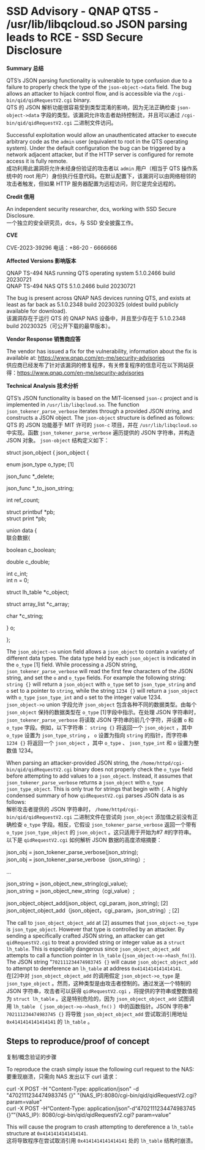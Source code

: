 

# SSD Advisory - QNAP QTS5 - /usr/lib/libqcloud.so JSON parsing leads to RCE - SSD Secure Disclosure

**Summary 总结**

QTS’s JSON parsing functionality is vulnerable to type confusion due to a failure to properly check the type of the `json-object->data` field. The bug allows an attacker to hijack control flow, and is accessible via the `/cgi-bin/qid/qidRequestV2.cgi` binary.  
QTS 的 JSON 解析功能很容易受到类型混淆的影响，因为无法正确检查 `json-object->data` 字段的类型。该漏洞允许攻击者劫持控制流，并且可以通过 `/cgi-bin/qid/qidRequestV2.cgi` 二进制文件访问。

Successful exploitation would allow an unauthenticated attacker to execute arbitrary code as the `admin` user (equivalent to root in the QTS operating system). Under the default configuration the bug can be triggered by a network adjacent attacker, but if the HTTP server is configured for remote access it is fully remote.  
成功利用此漏洞将允许未经身份验证的攻击者以 `admin` 用户（相当于 QTS 操作系统中的 root 用户）身份执行任意代码。在默认配置下，该漏洞可以由网络相邻的攻击者触发，但如果 HTTP 服务器配置为远程访问，则它是完全远程的。

**Credit 信用**

An independent security researcher, dcs, working with SSD Secure Disclosure.  
一个独立的安全研究员，dcs，与 SSD 安全披露工作。

**CVE**

CVE-2023-39296 电话：+86-20 - 6666666

**Affected Versions 影响版本**

QNAP TS-494 NAS running QTS operating system 5.1.0.2466 build 20230721  
QNAP TS-494 NAS QTS 5.1.0.2466 build 20230721

The bug is present across QNAP NAS devices running QTS, and exists at least as far back as 5.1.0.2348 build 20230325 (oldest build publicly available for download).  
该漏洞存在于运行 QTS 的 QNAP NAS 设备中，并且至少存在于 5.1.0.2348 build 20230325（可公开下载的最早版本）。

**Vendor Response 销售商应答**

The vendor has issued a fix for the vulnerability, information about the fix is available at: https://www.qnap.com/en-me/security-advisories  
供应商已经发布了针对该漏洞的修复程序，有关修复程序的信息可在以下网站获得：https://www.qnap.com/en-me/security-advisories

**Technical Analysis 技术分析**

QTS’s JSON functionality is based on the MIT-licensed `json-c` project and is implemented in `/usr/lib/libqcloud.so`. The function `json_tokener_parse_verbose` iterates through a provided JSON string, and constructs a JSON object. The `json-object` structure is defined as follows:  
QTS 的 JSON 功能基于 MIT 许可的 `json-c` 项目，并在 `/usr/lib/libqcloud.so` 中实现。函数 `json_tokener_parse_verbose` 遍历提供的 JSON 字符串，并构造 JSON 对象。 `json-object` 结构定义如下：

struct json\_object { json\_object {

enum json\_type o\_type; \[1\]

json\_func \*\_delete;

json\_func \*\_to\_json\_string;

int ref\_count;

struct printbuf \*pb;  
struct print \*pb;

union data {  
联合数据{

boolean c\_boolean;

double c\_double;

int c\_int;  
int n = 0;

struct lh\_table \*c\_object;

struct array\_list \*c\_array;

char \*c\_string;

} o;

};

The `json_object->o` union field allows a `json_object` to contain a variety of different data types. The data type held by each `json_object` is indicated in the `o_type` \[1\] field. While processing a JSON string, `json_tokener_parse_verbose` will read the first few characters of the JSON string, and set the `o` and `o_type` fields. For example the following string: `string {}` will return a `json_object` with `o_type` set to `json_type_string` and `o` set to a pointer to `string`, while the string `1234 {}` will return a `json_object` with `o_type` `json_type_int` and `o` set to the integer value 1234.  
`json_object->o` union 字段允许 `json_object` 包含各种不同的数据类型。由每个 `json_object` 保持的数据类型在 `o_type` \[1\]字段中指示。在处理 JSON 字符串时， `json_tokener_parse_verbose` 将读取 JSON 字符串的前几个字符，并设置 `o` 和 `o_type` 字段。例如，以下字符串： `string {}` 将返回一个 `json_object` ，其中 `o_type` 设置为 `json_type_string` ， `o` 设置为指向 `string` 的指针，而字符串 `1234 {}` 将返回一个 `json_object` ，其中 `o_type` 、 `json_type_int` 和 `o` 设置为整数值 1234。

When parsing an attacker-provided JSON string, the `/home/httpd/cgi-bin/qid/qidRequestV2.cgi` binary does not properly check the `o_type` field before attempting to add values to a `json_object`. Instead, it assumes that `json_tokener_parse_verbose` returns a `json_object` with `o_type` `json_type_object`. This is only true for strings that begin with `{`. A highly condensed summary of how `qidRequestV2.cgi` parses JSON data is as follows:  
解析攻击者提供的 JSON 字符串时， `/home/httpd/cgi-bin/qid/qidRequestV2.cgi` 二进制文件在尝试向 `json_object` 添加值之前没有正确检查 `o_type` 字段。相反，它假设 `json_tokener_parse_verbose` 返回一个带有 `o_type` `json_type_object` 的 `json_object` 。这只适用于开始为#7 #的字符串。以下是 `qidRequestV2.cgi` 如何解析 JSON 数据的高度浓缩摘要：

json\_obj = json\_tokener\_parse\_verbose(json\_string);  
json\_obj = json\_tokener\_parse\_verbose（json\_string）;

…

json\_string = json\_object\_new\_string(cgi\_value);  
json\_string = json\_object\_new\_string（cgi\_value）;

json\_object\_object\_add(json\_object, cgi\_param, json\_string); \[2\]  
json\_object\_object\_add（json\_object，cgi\_param，json\_string）; \[2\]

The call to `json_object_object_add` at \[2\] assumes that `json_object->o_type` is `json_type_object`. However that type is controlled by an attacker. By sending a specifically crafted JSON string, an attacker can get `qidRequestV2.cgi` to treat a provided string or integer value as a `struct lh_table`. This is especially dangerous since `json_object_object_add` attempts to call a function pointer in `lh_table` (`json_object->o->hash_fn()`). The JSON string “`702111234474983745 {}` will cause `json_object_object_add` to attempt to dereference an `lh_table` at address `0x4141414141414141`.  
在\[2\]中对 `json_object_object_add` 的调用假定 `json_object->o_type` 是 `json_type_object` 。然而，这种类型是由攻击者控制的。通过发送一个特制的 JSON 字符串，攻击者可以获得 `qidRequestV2.cgi` ，将提供的字符串或整数值视为 `struct lh_table` 。这是特别危险的，因为 `json_object_object_add` 试图调用 `lh_table` （ `json_object->o->hash_fn()` ）中的函数指针。JSON 字符串“ `702111234474983745 {}` 将导致 `json_object_object_add` 尝试取消引用地址 `0x4141414141414141` 的 `lh_table` 。

## Steps to reproduce/proof of concept  
复制/概念验证的步骤

To reproduce the crash simply issue the following curl request to the NAS:  
要重现崩溃，只需向 NAS 发出以下 curl 请求：

curl -X POST -H "Content-Type: application/json" -d "4702111234474983745 {}" "{NAS\_IP}:8080/cgi-bin/qid/qidRequestV2.cgi?param=value"  
curl -X POST -H“Content-Type: application/json”-d“4702111234474983745 {}””{NAS\_IP}: 8080/cgi-bin/qid/qidRequestV2.cgi? param=value”

This will cause the program to crash attempting to dereference a `lh_table` structure at `0x4141414141414141`.  
这将导致程序在尝试取消引用 `0x4141414141414141` 处的 `lh_table` 结构时崩溃。

